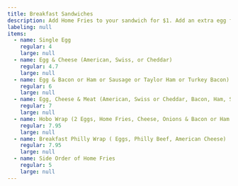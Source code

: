 ```yaml
---
title: Breakfast Sandwiches
description: Add Home Fries to your sandwich for $1. Add an extra egg for $0.50/each.
labeling: null
items:
  - name: Single Egg
    regular: 4
    large: null
  - name: Egg & Cheese (American, Swiss, or Cheddar)
    regular: 4.7
    large: null
  - name: Egg & Bacon or Ham or Sausage or Taylor Ham or Turkey Bacon)
    regular: 6
    large: null
  - name: Egg, Cheese & Meat (American, Swiss or Cheddar, Bacon, Ham, Sausage, Taylor Ham or Turkey Bacon)
    regular: 7
    large: null
  - name: Hobo Wrap (2 Eggs, Home Fries, Cheese, Onions & Bacon or Ham or Sausage Patty)
    regular: 7.95
    large: null
  - name: Breakfast Philly Wrap ( Eggs, Philly Beef, American Cheese)
    regular: 7.95
    large: null
  - name: Side Order of Home Fries
    regular: 5
    large: null
---
```


